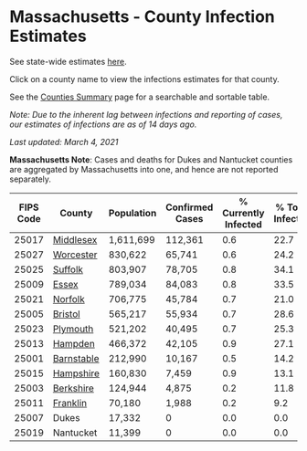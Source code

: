 # Massachusetts - County Infection Estimates

See state-wide estimates [here](/infections/us-ma).

Click on a county name to view the infections estimates for that county.

See the [Counties Summary](/infections/summary-counties) page for a searchable and sortable table.

*Note: Due to the inherent lag between infections and reporting of cases, our estimates of infections are as of 14 days ago.*

*Last updated: March 4, 2021*

**Massachusetts Note**: Cases and deaths for Dukes and Nantucket counties are aggregated by Massachusetts into one, and hence are not reported separately.

|   FIPS Code |                   County |   Population |   Confirmed Cases |   % Currently Infected |   % Total Infected |
|-------------|--------------------------|--------------|-------------------|------------------------|--------------------|
|       25017 |   [Middlesex](middlesex) |    1,611,699 |           112,361 |                    0.6 |               22.7 |
|       25027 |   [Worcester](worcester) |      830,622 |            65,741 |                    0.6 |               24.2 |
|       25025 |       [Suffolk](suffolk) |      803,907 |            78,705 |                    0.8 |               34.1 |
|       25009 |           [Essex](essex) |      789,034 |            84,083 |                    0.8 |               33.5 |
|       25021 |       [Norfolk](norfolk) |      706,775 |            45,784 |                    0.7 |               21.0 |
|       25005 |       [Bristol](bristol) |      565,217 |            55,934 |                    0.7 |               28.6 |
|       25023 |     [Plymouth](plymouth) |      521,202 |            40,495 |                    0.7 |               25.3 |
|       25013 |       [Hampden](hampden) |      466,372 |            42,105 |                    0.9 |               27.1 |
|       25001 | [Barnstable](barnstable) |      212,990 |            10,167 |                    0.5 |               14.2 |
|       25015 |   [Hampshire](hampshire) |      160,830 |             7,459 |                    0.9 |               13.1 |
|       25003 |   [Berkshire](berkshire) |      124,944 |             4,875 |                    0.2 |               11.8 |
|       25011 |     [Franklin](franklin) |       70,180 |             1,988 |                    0.2 |                9.2 |
|       25007 |                    Dukes |       17,332 |                 0 |                    0.0 |                0.0 |
|       25019 |                Nantucket |       11,399 |                 0 |                    0.0 |                0.0 |